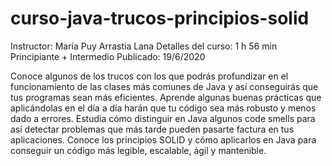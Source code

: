 # curso-java-trucos-principios-solid
Instructor: María Puy Arrastia Lana
Detalles del curso: 1 h 56 min
Principiante + Intermedio Publicado: 19/6/2020


Conoce algunos de los trucos con los que podrás profundizar en el funcionamiento de las clases más comunes de Java y así conseguirás que tus programas sean más eficientes. Aprende algunas buenas prácticas que aplicándolas en el día a día harán que tu código sea más robusto y menos dado a errores. Estudia cómo distinguir en Java algunos code smells para así detectar problemas que más tarde pueden pasarte factura en tus aplicaciones. Conoce los principios SOLID y cómo aplicarlos en Java para conseguir un código más legible, escalable, ágil y mantenible.
